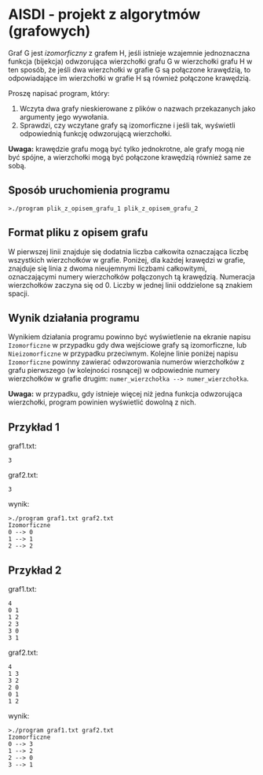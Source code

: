 # AISDI - projekt z algorytmów (grafowych)

Graf G jest *izomorficzny* z grafem H, jeśli istnieje wzajemnie jednoznaczna funkcja (bijekcja) odwzorująca wierzchołki grafu G w wierzchołki grafu H w ten sposób, że jeśli dwa wierzchołki w grafie G są połączone krawędzią, to odpowiadające im wierzchołki w grafie H są również połączone krawędzią.

Proszę napisać program, który:

1. Wczyta dwa grafy nieskierowane z plików o nazwach przekazanych jako argumenty jego wywołania.
2. Sprawdzi, czy wczytane grafy są izomorficzne i jeśli tak, wyświetli odpowiednią funkcję odwzorującą wierzchołki.

**Uwaga:** krawędzie grafu mogą być tylko jednokrotne, ale grafy mogą nie być spójne, a wierzchołki mogą być połączone krawędzią również same ze sobą.

## Sposób uruchomienia programu

    >./program plik_z_opisem_grafu_1 plik_z_opisem_grafu_2

## Format pliku z opisem grafu

W pierwszej linii znajduje się dodatnia liczba całkowita oznaczająca liczbę wszystkich wierzchołków w grafie. Poniżej, dla każdej krawędzi w grafie, znajduje się linia z dwoma nieujemnymi liczbami całkowitymi, oznaczającymi numery wierzchołków połączonych tą krawędzią. Numeracja wierzchołków zaczyna się od 0. Liczby w jednej linii oddzielone są znakiem spacji.

## Wynik działania programu

Wynikiem działania programu powinno być wyświetlenie na ekranie napisu `Izomorficzne` w przypadku gdy dwa wejściowe grafy są izomorficzne, lub `Nieizomorficzne` w przypadku przeciwnym. Kolejne linie poniżej napisu `Izomorficzne` powinny zawierać odwzorowania numerów wierzchołków z grafu pierwszego (w kolejności rosnącej) w odpowiednie numery wierzchołków w grafie drugim: `numer_wierzchołka --> numer_wierzchołka`.

**Uwaga:** w przypadku, gdy istnieje więcej niż jedna funkcja odwzorująca wierzchołki, program powinien wyświetlić dowolną z nich.

## Przykład 1

graf1.txt:

    3

graf2.txt:

    3

wynik:

    >./program graf1.txt graf2.txt
    Izomorficzne
    0 --> 0
    1 --> 1
    2 --> 2

## Przykład 2

graf1.txt:

    4
    0 1
    1 2
    2 3
    3 0
    3 1

graf2.txt:

    4
    1 3
    3 2
    2 0
    0 1
    1 2

wynik:

    >./program graf1.txt graf2.txt
    Izomorficzne
    0 --> 3
    1 --> 2
    2 --> 0
    3 --> 1
